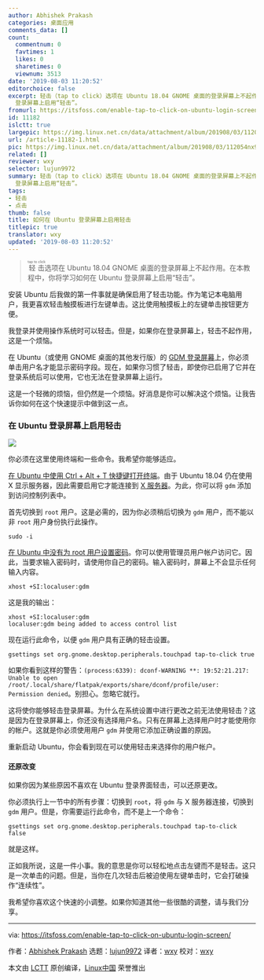 ```yaml
---
author: Abhishek Prakash
categories: 桌面应用
comments_data: []
count:
  commentnum: 0
  favtimes: 1
  likes: 0
  sharetimes: 0
  viewnum: 3513
date: '2019-08-03 11:20:52'
editorchoice: false
excerpt: 轻击（tap to click）选项在 Ubuntu 18.04 GNOME 桌面的登录屏幕上不起作用。在本教程中，你将学习如何在 Ubuntu
  登录屏幕上启用“轻击”。
fromurl: https://itsfoss.com/enable-tap-to-click-on-ubuntu-login-screen/
id: 11182
islctt: true
largepic: https://img.linux.net.cn/data/attachment/album/201908/03/112054nx9j2ayl99y12y5a.jpg
url: /article-11182-1.html
pic: https://img.linux.net.cn/data/attachment/album/201908/03/112054nx9j2ayl99y12y5a.jpg.thumb.jpg
related: []
reviewer: wxy
selector: lujun9972
summary: 轻击（tap to click）选项在 Ubuntu 18.04 GNOME 桌面的登录屏幕上不起作用。在本教程中，你将学习如何在 Ubuntu
  登录屏幕上启用“轻击”。
tags:
- 轻击
- 点击
thumb: false
title: 如何在 Ubuntu 登录屏幕上启用轻击
titlepic: true
translator: wxy
updated: '2019-08-03 11:20:52'
---
```



> 
> <ruby> 轻击 <rt>  tap to click </rt></ruby>选项在 Ubuntu 18.04 GNOME 桌面的登录屏幕上不起作用。在本教程中，你将学习如何在 Ubuntu 登录屏幕上启用“轻击”。
> 
> 
> 


安装 Ubuntu 后我做的第一件事就是确保启用了轻击功能。作为笔记本电脑用户，我更喜欢轻击触摸板进行左键单击。这比使用触摸板上的左键单击按钮更方便。


我登录并使用操作系统时可以轻击。但是，如果你在登录屏幕上，轻击不起作用，这是一个烦恼。


在 Ubuntu（或使用 GNOME 桌面的其他发行版）的 [GDM 登录屏幕](https://wiki.archlinux.org/index.php/GDM)上，你必须单击用户名才能显示密码字段。现在，如果你习惯了轻击，即使你已启用了它并在登录系统后可以使用，它也无法在登录屏幕上运行。


这是一个轻微的烦恼，但仍然是一个烦恼。好消息是你可以解决这个烦恼。让我告诉你如何在这个快速提示中做到这一点。


### 在 Ubuntu 登录屏幕上启用轻击


![](/data/attachment/album/201908/03/112054nx9j2ayl99y12y5a.jpg)


你必须在这里使用终端和一些命令。我希望你能够适应。


[在 Ubuntu 中使用 Ctrl + Alt + T 快捷键打开终端](https://itsfoss.com/ubuntu-shortcuts/)。由于 Ubuntu 18.04 仍在使用 X 显示服务器，因此需要启用它才能连接到 [X 服务器](https://en.wikipedia.org/wiki/X.Org_Server)。为此，你可以将 `gdm` 添加到访问控制列表中。


首先切换到 `root` 用户。这是必需的，因为你必须稍后切换为 `gdm` 用户，而不能以非 `root` 用户身份执行此操作。



```
sudo -i
```

[在 Ubuntu 中没有为 root 用户设置密码](https://itsfoss.com/change-password-ubuntu/)。你可以使用管理员用户帐户访问它。因此，当要求输入密码时，请使用你自己的密码。输入密码时，屏幕上不会显示任何输入内容。



```
xhost +SI:localuser:gdm
```

这是我的输出：



```
xhost +SI:localuser:gdm
localuser:gdm being added to access control list
```

现在运行此命令，以便 `gdm` 用户具有正确的轻击设置。



```
gsettings set org.gnome.desktop.peripherals.touchpad tap-to-click true
```

如果你看到这样的警告：`(process:6339): dconf-WARNING **: 19:52:21.217: Unable to open /root/.local/share/flatpak/exports/share/dconf/profile/user: Permission denied`。别担心。忽略它就行。


 


这将使你能够轻击登录屏幕。为什么在系统设置中进行更改之前无法使用轻击？这是因为在登录屏幕上，你还没有选择用户名。只有在屏幕上选择用户时才能使用你的帐户。这就是你必须使用用户 `gdm` 并使用它添加正确设置的原因。


重新启动 Ubuntu，你会看到现在可以使用轻击来选择你的用户帐户。


#### 还原改变


如果你因为某些原因不喜欢在 Ubuntu 登录界面轻击，可以还原更改。


你必须执行上一节中的所有步骤：切换到 `root`，将 `gdm` 与 X 服务器连接，切换到 `gdm` 用户。但是，你需要运行此命令，而不是上一个命令：



```
gsettings set org.gnome.desktop.peripherals.touchpad tap-to-click false
```

就是这样。


正如我所说，这是一件小事。我的意思是你可以轻松地点击左键而不是轻击。这只是一次单击的问题。但是，当你在几次轻击后被迫使用左键单击时，它会打破操作“连续性”。


我希望你喜欢这个快速的小调整。如果你知道其他一些很酷的调整，请与我们分享。




---


via: <https://itsfoss.com/enable-tap-to-click-on-ubuntu-login-screen/>


作者：[Abhishek Prakash](https://itsfoss.com/author/abhishek/) 选题：[lujun9972](https://github.com/lujun9972) 译者：[wxy](https://github.com/wxy) 校对：[wxy](https://github.com/wxy)


本文由 [LCTT](https://github.com/LCTT/TranslateProject) 原创编译，[Linux中国](https://linux.cn/) 荣誉推出